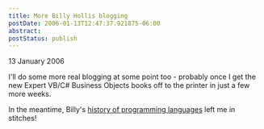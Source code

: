 ```yaml
---
title: More Billy Hollis blogging
postDate: 2006-01-13T12:47:37.921875-06:00
abstract: 
postStatus: publish
---
```

13 January 2006

I'll do some more real blogging at some point too - probably once I get the new Expert VB/C# Business Objects books off to the printer in just a few more weeks.

In the meantime, Billy's [history of programming languages](http://ftponline.com/weblogger/forum.aspx?ID=18&amp;DATE=01/13/2006#505) left me in stitches!
